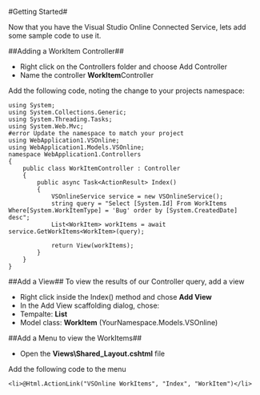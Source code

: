 #Getting Started#

Now that you have the Visual Studio Online Connected Service, lets add some sample code to use it.

##Adding a WorkItem Controller##
- Right click on the Controllers folder and choose Add Controller
- Name the controller **WorkItem**Controller

Add the following code, noting the change to your projects namespace: 

	using System;
	using System.Collections.Generic;
	using System.Threading.Tasks;
	using System.Web.Mvc;
	#error Update the namespace to match your project
	using WebApplication1.VSOnline;
	using WebApplication1.Models.VSOnline;
	namespace WebApplication1.Controllers
	{
	    public class WorkItemController : Controller
	    {
	        public async Task<ActionResult> Index()
	        {
	            VSOnlineService service = new VSOnlineService();
	            string query = "Select [System.Id] From WorkItems Where[System.WorkItemType] = 'Bug' order by [System.CreatedDate] desc";
	            List<WorkItem> workItems = await service.GetWorkItems<WorkItem>(query);
	
	            return View(workItems);
	        }
	    }
	}

##Add a View##
To view the results of our Controller query, add a view

- Right click inside the Index() method and chose **Add View**
- In the Add View scaffolding dialog, chose:
- Tempalte: **List**
- Model class: **WorkItem** (YourNamespace.Models.VSOnline)

##Add a Menu to view the WorkItems##

- Open the **Views\Shared\_Layout.cshtml** file

Add the following code to the menu 

	<li>@Html.ActionLink("VSOnline WorkItems", "Index", "WorkItem")</li>
 